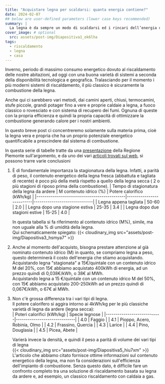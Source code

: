 ```yaml
---
title: "Acquistare legna per scaldarsi: quanta energia contiene?"
date: 2024-02-07
## below are user-defined parameters (lower case keys recommended)
summary: |
  La legna è da sempre un modo di scaldarsi ed i rincari dell’energia del 2022 ne hanno spinto ulteriormente l’uso. Ma quanta energia contiene un chilogrammo di legna? Circa 4kWh! 
cover_image: # optional
  src: assets/post-img/Diapositiva1_ok6lha
tags:
  - riscaldamento
  - legna
  - casa
---
```


Inverno, periodo di massimo consumo energetico dovuto al riscaldamento delle nostre abitazioni, ad oggi con una buona varietà di sistemi a seconda della disponibilità tecnologica e geografica. Tralasciando per il momento i più moderni sistemi di riscaldamento, il più classico è sicuramente la combustione della legna.

Anche qui ci sarebbero vari metodi, dai camini aperti, chiusi, termocamini, stufe piccole, grandi potager fino a vere e proprie caldaie a legna, a fuoco classico o rovesciato e con sistema di recupero dei fumi. Ognuna di queste con la propria efficienza e quindi la propria capacità di ottimizzare la combustione generando calore per i nostri ambienti.

In questo breve post ci concentreremo solamente sulla materia prima, cioè la legna vera e propria che ha un proprio potenziale energetico quantificabile a prescindere dal sistema di combustione.

In questa serie di tabelle tratte da una [presentazione](https://www.crpa.it/media/documents/crpa_www/progetti/seq-cure/2-3_12_08_corso/antonini.pdf) della Regione Piemonte sull'argomento, e da uno dei vari [articoli trovati sul web](https://alessandrogaza.com/come-scegliere-la-legna-da-ardere/), si possono trarre varie conclusioni

1. È di fondamentale importanza la stagionatura della legna. Infatti, a parità di peso, il contenuto energetico della legna fresca (abbattuta e tagliata di recente) è poco più della metà rispetto a quello della legna secca ( 2 o più stagioni di riposo prima della combustione).
  | Tempo di stagionatura della legna da ardere |   M contenuto idrico (%) |   Potere calorifico (kWh/kg) |
  |---------------------------------------------|--------------------------|------------------------------|
  |   Legna appena tagliata                     |   50-60                  |   2.0                        |
  |   Legna dopo una stagione estiva            |   25-35                  |   3.4                        |
  |   Legna dopo due stagioni estive            |   15-25                  |   4.0                        |  

   In questa tabella si fa riferimento al contenuto idrico (M%), simile, ma non uguale alla % di umidità della legna.  
  Qui schematicamente spiegato:
  {{< cloudinary_img src="assets/post-img/Diapositiva3_hsmya7" >}}
1. Anche al momento dell'acquisto, bisogna prestare attenzione al già nominato contenuto idrico (M) in quanto, se compriamo legna a peso, questo determinerà il costo dell'energia che stiamo acquistando.  
  Acquistando legna "stagionata" a 15€/quintale con un contenuto idrico M del 20%, con 15€ abbiamo acquistato 400kWh di energia, ad un prezzo quindi di 0,038€/kWh, o 38€ al MWh.  
  Acquistando legna a 15 €/quintale con un contenuto idrico M del 50%, con 15€ abbiamo acquistato 200-250kWh ad un prezzo quindi di 0,067€/kWh, o 67€ al MWh.
1. Non c'è grossa differenza tra i vari tipi di legna.  
   Il potere calorifero si aggira intorno ai 4kWh/kg per le più classiche varietà di legna da ardere (legna secca):  
   | Poteri calorifici (kWh/kg) | Specie legnose               |
   |----------------------------|------------------------------|
   | 4.0                        | Faggio                       |
   | 4.1                        | Pioppo, Acero, Robinia, Olmo |
   | 4.2                        | Frassino, Quercia            |
   | 4.3                        | Larice                       |
   | 4.4                        | Pino, Douglasia              |
   | 4.5                        | Picea, Abete                 |  
  
   Varierà invece la densità, e quindi il peso a parità di volume dei vari tipi di legna  
  {{< cloudinary_img src="assets/post-img/Diapositiva5_hiu7xm" >}}  
  L'articolo che abbiamo citato fornisce ottime informazioni sul contenuto energetico della legna, ma non fa considerazioni sull'efficienza dell'impianto di combustione. Senza questo dato, è difficile fare un confronto completo tra una soluzione di riscaldamento basata su legna da ardere e, ad esempio, un classico riscaldamento con caldaia a gas.

<!--
  created 2024-02-07 18:45:55.619346 +0100 CET m=+0.045227085
-->